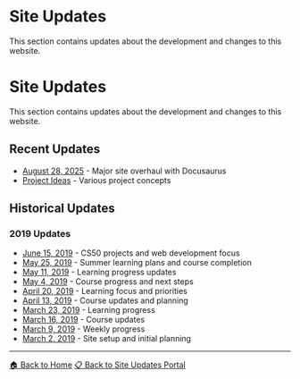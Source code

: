 # Site Updates

This section contains updates about the development and changes to this website.

# Site Updates

This section contains updates about the development and changes to this website.

## Recent Updates

- [August 28, 2025](8_2025/28_8_2025.md) - Major site overhaul with Docusaurus
- [Project Ideas](project_ideas/indeed_cloud.md) - Various project concepts

## Historical Updates

### 2019 Updates

- [June 15, 2019](6_2019/15_6_2019.md) - CS50 projects and web development focus
- [May 25, 2019](5_2019/25_5_2019.md) - Summer learning plans and course completion
- [May 11, 2019](5_2019/11_5_2019.md) - Learning progress updates
- [May 4, 2019](5_2019/04_5_2019.md) - Course progress and next steps
- [April 20, 2019](4_2019/20_4_2019.md) - Learning focus and priorities
- [April 13, 2019](4_2019/13_4_2019.md) - Course updates and planning
- [March 23, 2019](3_2019/23_3_2019.md) - Learning progress
- [March 16, 2019](3_2019/16_3_2019.md) - Course updates
- [March 9, 2019](3_2019/9_3_2019.md) - Weekly progress
- [March 2, 2019](3_2019/2_3_2019.md) - Site setup and initial planning

---

[🏠 Back to Home](../../)
[📋 Back to Site Updates Portal](base)
